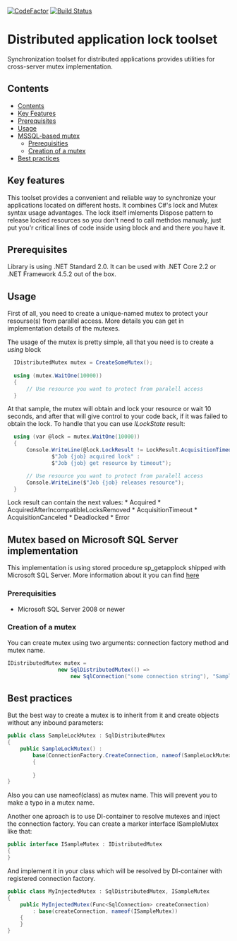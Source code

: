 [![CodeFactor](https://www.codefactor.io/repository/github/faceoff717/distributed-app-locks/badge/master)](https://www.codefactor.io/repository/github/faceoff717/distributed-app-locks/overview/master) [![Build Status](https://faceoff717.visualstudio.com/distributed-app-locks/_apis/build/status/distributed-app-locks-.NET%20Desktop-CI?branchName=master)](https://faceoff717.visualstudio.com/distributed-app-locks/_build/latest?definitionId=6?branchName=master)

# Distributed application lock toolset
Synchronization toolset for distributed applications provides utilities for cross-server mutex implementation.

## Contents

* [Contents](#contents)
* [Key Features](#key-features)
* [Prerequisites](#prerequisites)
* [Usage](#usage)
* [MSSQL-based mutex](#mutex-based-on-microsoft-sql-server-implementation)
  * [Prerequisities](#prerequisities)
  * [Creation of a mutex](#creation-of-a-mutex)
* [Best practices](#best-practices)

## Key features

This toolset provides a convenient and reliable way to synchronize your applications located on different hosts. It combines C#'s lock and Mutex syntax usage advantages. The lock itself imlements Dispose pattern to release locked resources so you don't need to call methdos manualy, just put you'r critical lines of code inside using block and and there you have it. 

## Prerequisites

Library is using .NET Standard 2.0. It can be used with .NET Core 2.2 or .NET Framework 4.5.2 out of the box. 

## Usage

First of all, you need to create a unique-named mutex to protect your resourse(s) from parallel access. More details you can get in implementation details of the mutexes.

The usage of the mutex is pretty simple, all that you need is to create a *using* block

```csharp
  IDistributedMutex mutex = CreateSomeMutex();
  
  using (mutex.WaitOne(10000))
  {
      // Use resource you want to protect from paralell access
  }
```

At that sample, the mutex will obtain and lock your resource or wait 10 seconds, and after that will give control to your code back, if it was failed to obtain the lock. To handle that you can use *ILockState* result:

```csharp
  using (var @lock = mutex.WaitOne(10000))
  {
      Console.WriteLine(@lock.LockResult != LockResult.AcquisitionTimeout ?
              $"Job {job} acquired lock" : 
              $"Job {job} get resource by timeout");

      // Use resource you want to protect from paralell access
      Console.WriteLine($"Job {job} releases resource");
  }
```

Lock result can contain the next values: 
     * Acquired
     * AcquiredAfterIncompatibleLocksRemoved
     * AcquisitionTimeout
     * AcquisitionCanceled
     * Deadlocked
     * Error

## Mutex based on Microsoft SQL Server implementation

This implementation is using stored procedure sp_getapplock shipped with Microsoft SQL Server. More information about it you can find [here](https://docs.microsoft.com/ru-ru/sql/relational-databases/system-stored-procedures/sp-getapplock-transact-sql?view=sql-server-2017 "sp_getapplock (Transact-SQL)")

### Prerequisities 

* Microsoft SQL Server 2008 or newer

### Creation of a mutex

You can create mutex using two arguments: connection factory method and mutex name.

```csharp
IDistributedMutex mutex =
                new SqlDistributedMutex(() => 
                    new SqlConnection("some connection string"), "SampleMutex");
```

## Best practices

But the best way to create a mutex is to inherit from it and create objects without any inbound parameters:

```csharp
public class SampleLockMutex : SqlDistributedMutex
{
    public SampleLockMutex() : 
        base(ConnectionFactory.CreateConnection, nameof(SampleLockMutex))
        {
            
        }        
}
```

Also you can use nameof(class) as mutex name. This will prevent you to make a typo in a mutex name.

Another one aproach is to use DI-container to resolve mutexes and inject the connection factory. You can create a marker interface ISampleMutex like that: 

```csharp
public interface ISampleMutex : IDistributedMutex
{
}
```
And implement it in your class which will be resolved by DI-container with registered connection factory.
```csharp
public class MyInjectedMutex : SqlDistributedMutex, ISampleMutex
{
    public MyInjectedMutex(Func<SqlConnection> createConnection) 
        : base(createConnection, nameof(ISampleMutex))
    {
    }
}
```
